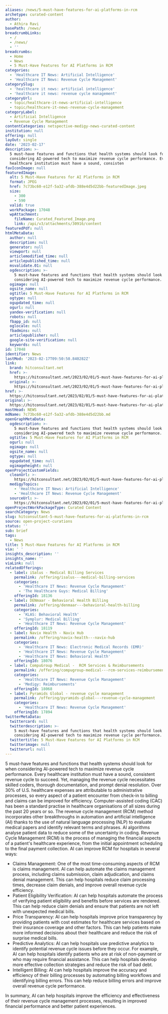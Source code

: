 ```yaml
---
aliases: /news/5-must-have-features-for-ai-platforms-in-rcm
archetype: curated-content
author:
  - Athira Ravi
basePath: /news/
breadcrumbLinks:
  - /
  - /news/
  - ''
breadcrumbs:
  - Home
  - News
  - 5 Must-Have Features for AI Platforms in RCM
categories:
  - 'Healthcare IT News: Artificial Intelligence'
  - 'Healthcare IT News: Revenue Cycle Management'
categorySlug:
  - 'healthcare it news: artificial intelligence'
  - 'healthcare it news: revenue cycle management'
categoryUrl:
  - topic/healthcare-it-news-artificial-intelligence
  - topic/healthcare-it-news-revenue-cycle-management
categoryLabel:
  - Artificial Intelligence
  - Revenue Cycle Management
contentCategories: netspective-medigy-news-curated-content
institution: null
offering: null
layOut: single
date: '2023-02-17'
description: >-
  5 must-have features and functions that health systems should look for when
  considering AI-powered tech to maximize revenue cycle performance. Every
  healthcare institution must have a sound, consisten
favIconImage: null
featuredImage:
  alt: 5 Must-Have Features for AI Platforms in RCM
  format: JPEG
  href: 7c73bc60-e12f-5a32-afdb-388e4d5d22bb-featuredImage.jpeg
  size:
    - 300
    - 590
  valid: true
  workPackage: 17048
  wpAttachment:
    fileName: Curated_Featured_Image.png
    link: /api/v3/attachments/30916/content
featuredPdf: null
htmlMetaData:
  author: null
  description: null
  generator: null
  viewport: null
  articlemodified_time: null
  articlepublished_time: null
  msvalidate.01: null
  ogdescription: >-
    5 must-have features and functions that health systems should look for when
    considering AI-powered tech to maximize revenue cycle performance.
  ogimage: null
  ogsite_name: null
  ogtitle: 5 Must-Have Features for AI Platforms in RCM
  ogtype: null
  ogupdated_time: null
  ogurl: null
  yandex-verification: null
  robots: null
  fbapp_id: null
  oglocale: null
  fbadmins: null
  articlepublisher: null
  google-site-verification: null
  keywords: null
id: 17048
identifier: News
lastMod: '2023-02-17T09:50:50.840282Z'
link:
  brand: hitconsultant.net
  href: >-
    https://hitconsultant.net/2023/02/01/5-must-have-features-for-ai-platforms-in-rcm/
  original: >-
    https://hitconsultant.net/2023/02/01/5-must-have-features-for-ai-platforms-in-rcm/
href: >-
  https://hitconsultant.net/2023/02/01/5-must-have-features-for-ai-platforms-in-rcm/
original: >-
  https://hitconsultant.net/2023/02/01/5-must-have-features-for-ai-platforms-in-rcm/
mastHead: NEWS
mdName: 7c73bc60-e12f-5a32-afdb-388e4d5d22bb.md
openGraphMetaData:
  ogdescription: >-
    5 must-have features and functions that health systems should look for when
    considering AI-powered tech to maximize revenue cycle performance.
  ogtitle: 5 Must-Have Features for AI Platforms in RCM
  ogurl: null
  ogimage: null
  ogsite_name: null
  ogtype: null
  ogupdated_time: null
  ogimageheight: null
openProjectCustomFields:
  cleanUrl: >-
    https://hitconsultant.net/2023/02/01/5-must-have-features-for-ai-platforms-in-rcm/
  medigyTopics:
    - 'Healthcare IT News: Artificial Intelligence'
    - 'Healthcare IT News: Revenue Cycle Management'
  sourceUrl: >-
    https://hitconsultant.net/2023/02/01/5-must-have-features-for-ai-platforms-in-rcm/
openProjectWorkPackageType: Curated Content
searchCategory: News
slug: hitconsultant-5-must-have-features-for-ai-platforms-in-rcm
source: open-project-curations
status: ''
sub: brief
tags:
  - News
title: 5 Must-Have Features for AI Platforms in RCM
via: ' '
insights_description: ''
insights_name: ''
viaLink: null
relatedOfferings:
  - label: iSalus - Medical Billing Services
    permalink: /offering/isalus---medical-billing-services
    categories:
      - 'Healthcare IT News: Revenue Cycle Management'
      - 'The Healthcare Guys: Medical Billing'
    offeringId: 18136
  - label: DENmaar - Behavioral Health Billing
    permalink: /offering/denmaar---behavioral-health-billing
    categories:
      - 'KLAS: Behavioral Health'
      - 'Symplur: Medical Billing'
      - 'Healthcare IT News: Revenue Cycle Management'
    offeringId: 18119
  - label: Navix Health - Navix Hub
    permalink: /offering/navix-health---navix-hub
    categories:
      - 'Healthcare IT News: Electronic Medical Records (EMR)'
      - 'Healthcare IT News: Revenue Cycle Management'
      - 'Healthcare IT News: Behavioral Health'
    offeringId: 18076
  - label: CompuGroup Medical -  RCM Services & Reimbursements
    permalink: /offering/compugroup-medical---rcm-services-reimbursements
    categories:
      - 'Healthcare IT News: Revenue Cycle Management'
      - 'Medigy: Reimbursements'
    offeringId: 18068
  - label: Pyramids Global - revenue cycle management
    permalink: /offering/pyramids-global---revenue-cycle-management
    categories:
      - 'Healthcare IT News: Revenue Cycle Management'
    offeringId: 17894
twitterMetaData:
  twittercard: null
  twitterdescription: >-
    5 must-have features and functions that health systems should look for when
    considering AI-powered tech to maximize revenue cycle performance.
  twittertitle: 5 Must-Have Features for AI Platforms in RCM
  twitterimage: null
  twitterurl: null
---
```

<p>5 must-have features and functions that health systems should look for when considering AI-powered tech to maximize revenue cycle performance. Every healthcare institution must have a sound, consistent revenue cycle to succeed. Yet, managing the revenue cycle necessitates skilled coders, thorough documentation, and prompt denial resolution. Over 30% of U.S. healthcare expenses are attributable to administrative processes, so every aspect of a patient encounter from check-in to billing and claims can be improved for efficiency. Computer-assisted coding (CAC) has been a standard practise in healthcare organisations of all sizes during the past 20 years or so. The revenue cycle management (RCM) method incorporates other breakthroughs in automation and artificial intelligence (AI) thanks to the use of natural language processing (NLP) to evaluate medical papers and identify relevant terms and phrases. AI algorithms analyse patient data to reduce some of the uncertainty in coding. Revenue Cycle Management (RCM) is the process of managing the financial aspects of a patient's healthcare experience, from the initial appointment scheduling to the final payment collection. AI can improve RCM for hospitals in several ways:</p><ul><li>Claims Management: One of the most time-consuming aspects of RCM is claims management. AI can help automate the claims management process, including claims submission, claim adjudication, and claims denial management. This can help hospitals reduce claim processing times, decrease claim denials, and improve overall revenue cycle efficiency.</li><li>Patient Eligibility Verification: AI can help hospitals automate the process of verifying patient eligibility and benefits before services are rendered. This can help reduce claim denials and ensure that patients are not left with unexpected medical bills.</li><li>Price Transparency: AI can help hospitals improve price transparency by providing patients with cost estimates for healthcare services based on their insurance coverage and other factors. This can help patients make more informed decisions about their healthcare and reduce the risk of surprise medical bills.</li><li>Predictive Analytics: AI can help hospitals use predictive analytics to identify potential revenue cycle issues before they occur. For example, AI can help hospitals identify patients who are at risk of non-payment or who may require financial assistance. This can help hospitals develop more effective collection strategies and reduce the risk of bad debt.</li><li>Intelligent Billing: AI can help hospitals improve the accuracy and efficiency of their billing processes by automating billing workflows and identifying billing errors. This can help reduce billing errors and improve overall revenue cycle performance.</li></ul><p>In summary, AI can help hospitals improve the efficiency and effectiveness of their revenue cycle management processes, resulting in improved financial performance and better patient experiences.</p>